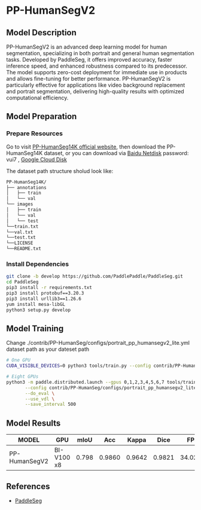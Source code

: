 # PP-HumanSegV2

## Model Description

PP-HumanSegV2 is an advanced deep learning model for human segmentation, specializing in both portrait and general human
segmentation tasks. Developed by PaddleSeg, it offers improved accuracy, faster inference speed, and enhanced robustness
compared to its predecessor. The model supports zero-cost deployment for immediate use in products and allows
fine-tuning for better performance. PP-HumanSegV2 is particularly effective for applications like video background
replacement and portrait segmentation, delivering high-quality results with optimized computational efficiency.

## Model Preparation

### Prepare Resources

Go to visit [PP-HumanSeg14K official website](https://paperswithcode.com/dataset/pp-humanseg14k), then download the
PP-HumanSeg14K dataset, or you can download via [Baidu Netdisk](https://pan.baidu.com/s/1Buy74e5ymu2vXYlYfGvBHg)
password: vui7 , [Google Cloud Disk](https://drive.google.com/file/d/1eEIV9lM2Kl1Ejcj3Cuht8EHN5eNF8Zjn/view?usp=sharing)

The dataset path structure sholud look like:

```bash
PP-HumanSeg14K/
├── annotations
│   ├── train
│   └── val
└── images
│   ├── train
│   └── val
│   └── test
└──train.txt
└──val.txt
└──test.txt
└──LICENSE
└──README.txt

```

### Install Dependencies

```bash
git clone -b develop https://github.com/PaddlePaddle/PaddleSeg.git
cd PaddleSeg
pip3 install -r requirements.txt
pip3 install protobuf==3.20.3 
pip3 install urllib3==1.26.6
yum install mesa-libGL
python3 setup.py develop
```

## Model Training

Change ./contrib/PP-HumanSeg/configs/portrait_pp_humansegv2_lite.yml dataset path as your dateset path

```bash
# One GPU
CUDA_VISIBLE_DEVICES=0 python3 tools/train.py --config contrib/PP-HumanSeg/configs/portrait_pp_humansegv2_lite.yml --save_dir output/human_pp_humansegv2_lite --save_interval 500 --do_eval --use_vdl

# Eight GPUs
python3 -m paddle.distributed.launch --gpus 0,1,2,3,4,5,6,7 tools/train.py \
       --config contrib/PP-HumanSeg/configs/portrait_pp_humansegv2_lite.yml \
       --do_eval \
       --use_vdl \
       --save_interval 500
```

## Model Results

| MODEL         | GPU        | mIoU  | Acc    | Kappa  | Dice   | FPS     |
|---------------|------------|-------|--------|--------|--------|---------|
| PP-HumanSegV2 | BI-V100 x8 | 0.798 | 0.9860 | 0.9642 | 0.9821 | 34.0294 |

## References

- [PaddleSeg](https://github.com/PaddlePaddle/PaddleSeg)
